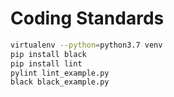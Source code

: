 
# Coding Standards

```bash
virtualenv --python=python3.7 venv
pip install black
pip install lint
pylint lint_example.py
black black_example.py
```